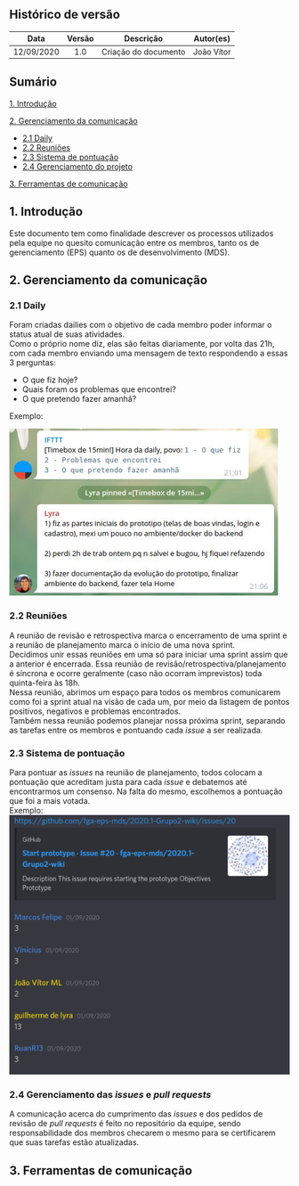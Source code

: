 ## Histórico de versão

|   Data    | Versão | Descrição            | Autor(es)  |
|   :-:     |  :-:   |  :-:                 |  :-:       |
| 12/09/2020|  1.0   | Criação do documento | João Vítor |

## Sumário

[1. Introdução](#1-Introdução)

[2. Gerenciamento da comunicação](#2-gerenciamento-da-comunicação)
* [2.1 Daily](#21-daily)
* [2.2 Reuniões](#22-reuniões)
* [2.3 Sistema de pontuação](#23-sistema-de-pontuação)
* [2.4 Gerenciamento do projeto](#24-gerenciamento-do-projeto)

[3. Ferramentas de comunicação](#3-ferramentas-de-comunicação)

## **1. Introdução**

Este documento tem como finalidade descrever os processos utilizados pela equipe no quesito comunicação entre os membros, tanto os de gerenciamento (EPS) quanto os de desenvolvimento (MDS).

## **2. Gerenciamento da comunicação**

### 2.1 Daily

Foram criadas dailies com o objetivo de cada membro poder informar o status atual de suas atividades.
<br>
Como o próprio nome diz, elas são feitas diariamente, por volta das 21h, com cada membro enviando uma mensagem de texto respondendo a essas 3 perguntas:

* O que fiz hoje?
* Quais foram os problemas que encontrei?
* O que pretendo fazer amanhã?

Exemplo:

![](img/daily.jpg)

### 2.2 Reuniões

A reunião de revisão e retrospectiva marca o encerramento de uma sprint e a reunião de planejamento marca o início de uma nova sprint.
<br>
Decidimos unir essas reuniões em uma só para iniciar uma sprint assim que a anterior é encerrada. Essa reunião de revisão/retrospectiva/planejamento é síncrona e ocorre geralmente (caso não ocorram imprevistos) toda quinta-feira às 18h.
<br>
Nessa reunião, abrimos um espaço para todos os membros comunicarem como foi a sprint atual na visão de cada um, por meio da listagem de pontos positivos, negativos e problemas encontrados.
<br>
Também nessa reunião podemos planejar nossa próxima sprint, separando as tarefas entre os membros e pontuando cada *issue* a ser realizada.

### 2.3 Sistema de pontuação

Para pontuar as *issues* na reunião de planejamento, todos colocam a pontuação que acreditam justa para cada *issue* e debatemos até encontrarmos um consenso. Na falta do mesmo, escolhemos a pontuação que foi a mais votada.
<br>
Exemplo:
![](img/pontuacao.png)

### 2.4 Gerenciamento das *issues* e *pull requests*

A comunicação acerca do cumprimento das *issues* e dos pedidos de revisão de *pull requests* é feito no repositório da equipe, sendo responsabilidade dos membros checarem o mesmo para se certificarem que suas tarefas estão atualizadas.
<br>

## **3. Ferramentas de comunicação**
